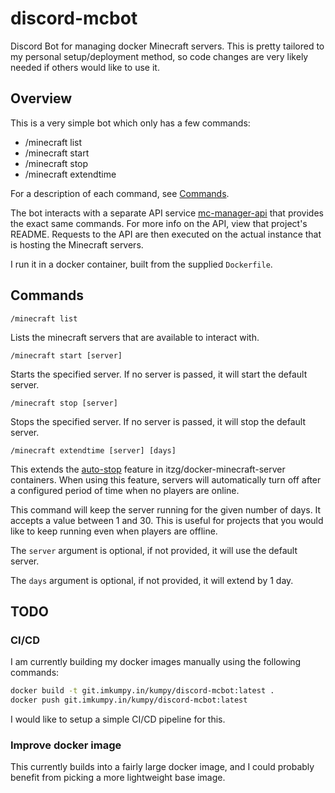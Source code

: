 # discord-mcbot

Discord Bot for managing docker Minecraft servers. This is pretty tailored to my personal setup/deployment method, so code changes are very likely needed if others would like to use it.

## Overview

This is a very simple bot which only has a few commands:

- /minecraft list
- /minecraft start
- /minecraft stop
- /minecraft extendtime

For a description of each command, see [Commands](#Commands).

The bot interacts with a separate API service [mc-manager-api](https://github.com/tcpkump/mc-manager-api) that provides the exact same commands. For more info on the API, view that project's README. 
Requests to the API are then executed on the actual instance that is hosting the Minecraft servers.

I run it in a docker container, built from the supplied `Dockerfile`.

## Commands

```
/minecraft list
```

Lists the minecraft servers that are available to interact with.

```
/minecraft start [server]
```

Starts the specified server. If no server is passed, it will start the default server.

```
/minecraft stop [server]
```

Stops the specified server. If no server is passed, it will stop the default server.

```
/minecraft extendtime [server] [days]
```

This extends the [auto-stop](https://docker-minecraft-server.readthedocs.io/en/latest/misc/autopause-autostop/autostop/) feature in itzg/docker-minecraft-server containers. When using this feature, servers will automatically turn off after a configured period of time when no players are online.

This command will keep the server running for the given number of days. It accepts a value between 1 and 30. This is useful for projects that you would like to keep running even when players are offline.

The `server` argument is optional, if not provided, it will use the default server.

The `days` argument is optional, if not provided, it will extend by 1 day.

## TODO

### CI/CD

I am currently building my docker images manually using the following commands:

```bash
docker build -t git.imkumpy.in/kumpy/discord-mcbot:latest .
docker push git.imkumpy.in/kumpy/discord-mcbot:latest
```

I would like to setup a simple CI/CD pipeline for this.

### Improve docker image

This currently builds into a fairly large docker image, and I could probably benefit from picking a more lightweight base image.

